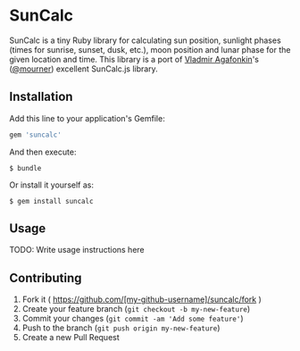 # SunCalc

SunCalc is a tiny Ruby library for calculating sun position, 
sunlight phases (times for sunrise, sunset, dusk, etc.), moon position and
lunar phase for the given location and time. This library is a port of 
[Vladmir Agafonkin](http://agafonkin.com/en)'s ([@mourner](https://github.com/mourner)) excellent SunCalc.js library.  

## Installation

Add this line to your application's Gemfile:

```ruby
gem 'suncalc'
```

And then execute:

    $ bundle

Or install it yourself as:

    $ gem install suncalc

## Usage

TODO: Write usage instructions here

## Contributing

1. Fork it ( https://github.com/[my-github-username]/suncalc/fork )
2. Create your feature branch (`git checkout -b my-new-feature`)
3. Commit your changes (`git commit -am 'Add some feature'`)
4. Push to the branch (`git push origin my-new-feature`)
5. Create a new Pull Request
